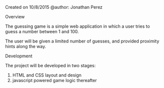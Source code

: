 Created on 10/8/2015
@author: Jonathan Perez

Overview

The guessing game is a simple web application in which a user tries
to guess a number between 1 and 100. 

The user will be given a limited number of guesses, and provided 
proximity hints along the way.

Development

The project will be developed in two stages: 
1) HTML and CSS layout and design
2) javascript powered game logic thereafter


